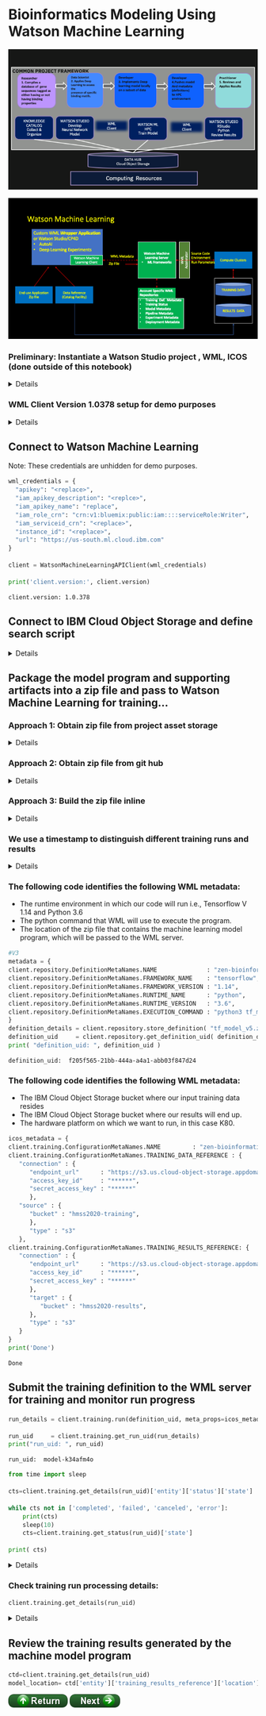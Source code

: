 # Bioinformatics Modeling Using Watson Machine Learning

![png](images/CommonProjectFramework.png)

![png](images/WML-081120.png)


### Preliminary:  Instantiate a Watson Studio project , WML, ICOS (done outside of this notebook)

<details>

```python
from project_lib import Project
project = Project.access()
storage_credentials = project.get_storage_metadata()
```

```python
!pip uninstall  wget -y
!pip install wget

#!pip uninstall watson-machine-learning-client-V4 -y 
#!pip install watson-machine-learning-client-V4

!pip uninstall watson-machine-learning-client -y
!pip install watson-machine-learning-client==1.0.378
```

```python
import matplotlib.pyplot as plt
import matplotlib.image as mpimg
```
</details>

### WML Client Version 1.0378 setup for demo purposes

<details>
```python
import sys, os, imp
```


```python
print(sys.path)
```

    ['', '/cc-home/_global_/python-3.6', '/cc-home/_global_/python-3', '/user-home/_global_/python-3.6', '/user-home/_global_/python-3', '/opt/conda/envs/Python-3.6/lib/python36.zip', '/opt/conda/envs/Python-3.6/lib/python3.6', '/opt/conda/envs/Python-3.6/lib/python3.6/lib-dynload', '/home/wsuser/.local/lib/python3.6/site-packages', '/opt/conda/envs/Python-3.6/lib/python3.6/site-packages', '/opt/conda/envs/Python-3.6/lib/python3.6/site-packages/IPython/extensions', '/home/wsuser/.ipython']



```python
sys.path.reverse()
from watson_machine_learning_client import WatsonMachineLearningAPIClient
sys.path.reverse()
print("Done")
```

    Done

</details>

## Connect to Watson Machine Learning

Note: These credentials are unhidden for demo purposes.


```python
wml_credentials = {
  "apikey": "<replace>",
  "iam_apikey_description": "<replce>",
  "iam_apikey_name": "replace",
  "iam_role_crn": "crn:v1:bluemix:public:iam::::serviceRole:Writer",
  "iam_serviceid_crn": "<replace>",
  "instance_id": "<replace>",
  "url": "https://us-south.ml.cloud.ibm.com"
}

client = WatsonMachineLearningAPIClient(wml_credentials)

print('client.version:', client.version)
```

    client.version: 1.0.378


## Connect to IBM Cloud Object Storage and define search script

<details>

```python
icos_credentials={
  "apikey": "<replace>",
  "cos_hmac_keys": {
    "access_key_id": <replace>",
    "secret_access_key": "<replace>"
  },
  "endpoints": <replace>",
  "iam_apikey_description": "<replace>,
  "iam_apikey_name": "<replace>",
  "iam_role_crn": "crn:v1:bluemix:public:iam::::serviceRole:Writer",
  "iam_serviceid_crn": "<replace>",
  "resource_instance_id": "<replace>"
}

import ibm_boto3
from ibm_botocore.client import Config, ClientError
from datetime import datetime
import time


# Constants for IBM COS values
COS_ENDPOINT = "https://s3.us.cloud-object-storage.appdomain.cloud" # Current list avaiable at https://control.cloud-object-storage.cloud.ibm.com/v2/endpoints
COS_API_KEY_ID = icos_credentials["apikey"] 
COS_AUTH_ENDPOINT = 'https://iam.bluemix.net/oidc/token'
COS_RESOURCE_CRN = icos_credentials["resource_instance_id"]

training_bucket = 'hmss2020-training'
results_bucket  = 'hmss2020-results'

# Create resource
cos = ibm_boto3.resource("s3",
    ibm_api_key_id=COS_API_KEY_ID,
    ibm_service_instance_id=COS_RESOURCE_CRN,
    ibm_auth_endpoint=COS_AUTH_ENDPOINT,
    config=Config(signature_version="oauth"),
    endpoint_url=COS_ENDPOINT
)
cos_client = ibm_boto3.client("s3",
    ibm_api_key_id=COS_API_KEY_ID,
    ibm_service_instance_id=COS_RESOURCE_CRN,
    ibm_auth_endpoint=COS_AUTH_ENDPOINT,
    config=Config(signature_version="oauth"),
    endpoint_url=COS_ENDPOINT
)

def get_download_list(bucket_name,model_location,cos=cos):
    
    print("Retrieving relevant bucket contents from: {} Model_location: {}\n".format(bucket_name,model_location)) 
    download_list=[]
    try:
        files = cos.Bucket(bucket_name).objects.all()
        for file in files: 
            item=file.key.split('/')
            if 'bioinformatics' in item[1] and model_location in item[0]:
                print(file.key)
                download_list.append(file.key)
                fn=file.key.split('/')[1]
                cos_client.download_file('hmss2020-results',Key=file.key,Filename=fn)
                     
    except ClientError as be:
        print("CLIENT ERROR: {0}\n".format(be))
    except Exception as e:
        print("Unable to retrieve bucket contents: {0}".format(e))
    return download_list  
```
</details>

##  Package the model program and supporting artifacts into a zip file and pass to Watson Machine Learning for training...

### Approach 1:  Obtain zip file from project asset storage

<details>

```python
!cp /project_data/data_asset/tf_model_v5.zip .
```
</details>

### Approach 2: Obtain zip file from git hub
<details>

import os
import wget
filename = 'tf_model_v5.zip'

url= 'https://github.com/fjgreco/Bioinformatics/blob/master/tf_model_v5.zip?raw=true'

# NOTE: If you are re-running this code block again, having changed the model or adding your own custom model
# be careful to ensure that your new model is the one which is truly downloaded.

if not os.path.isfile( filename ):
    print("File {} not found, Downloading from {}".format(filename,url))
    wget.download(url)
</details>

### Approach 3: Build the zip file inline
<details>

%%bash
(if [ ! -d "tf_model_v5" ] 
 then mkdir tf_model_v5 
 fi
 cp /project_data/data_asset/neural_network_v5.py tf_model_v5
 zip -r tf_model_v5.zip tf_model_v5 )
## Define a  WML training run

</details>

### We use a timestamp to distinguish different training runs and results

<details>

```python
import datetime

print('Timestamp: {:%Y%m%d%H%M%S}'.format(datetime.datetime.now()))
ts='{:%Y%m%d%H%M%S}'.format(datetime.datetime.now())
print(ts)
```

    Timestamp: 20200302233424
    20200302233424

</details>

### The following code identifies the following WML metadata:
<ul>
<li>The runtime environment in which our code will run i.e., Tensorflow V 1.14 and Python 3.6
<li>The python command that WML will use to execute the program. 
<li>The location of the zip file that contains the machine learning model program, which will be passed to the WML server.
</ul>


```python
#V3
metadata = {
client.repository.DefinitionMetaNames.NAME              : "zen-bioinformatics-training_v3nn5_"+ts,
client.repository.DefinitionMetaNames.FRAMEWORK_NAME    : "tensorflow",
client.repository.DefinitionMetaNames.FRAMEWORK_VERSION : "1.14",
client.repository.DefinitionMetaNames.RUNTIME_NAME      : "python",
client.repository.DefinitionMetaNames.RUNTIME_VERSION   : "3.6",
client.repository.DefinitionMetaNames.EXECUTION_COMMAND : "python3 tf_model_v5/neural_network_v5.py --sequencesFile ${DATA_DIR}/sequences.txt --labelsFile ${DATA_DIR}/labels.txt" 
}
definition_details = client.repository.store_definition( "tf_model_v5.zip", meta_props=metadata )
definition_uid     = client.repository.get_definition_uid( definition_details )
print( "definition_uid: ", definition_uid )
```

    definition_uid:  f205f565-21bb-444a-a4a1-abb03f847d24


### The following code identifies the following WML metadata:
<ul>
<li>The IBM Cloud Object Storage bucket where our input training data resides 
<li>The IBM Cloud Object Storage bucket where our results will end up. 
<li>The hardware platform on which we want to run, in this case K80.
</ul>


```python
icos_metadata = {
client.training.ConfigurationMetaNames.NAME         : "zen-bioinformatics-training-run_v3nn5_"+ts,
client.training.ConfigurationMetaNames.TRAINING_DATA_REFERENCE : {
   "connection" : { 
      "endpoint_url"      : "https://s3.us.cloud-object-storage.appdomain.cloud",
      "access_key_id"     : "******",
      "secret_access_key" : "******"
      },
   "source" : { 
      "bucket" : "hmss2020-training",
      },
      "type" : "s3"
   },
client.training.ConfigurationMetaNames.TRAINING_RESULTS_REFERENCE: {
   "connection" : {
      "endpoint_url"      : "https://s3.us.cloud-object-storage.appdomain.cloud",
      "access_key_id"     : "******",
      "secret_access_key" : "******"
      },
      "target" : {
         "bucket" : "hmss2020-results",
      },
      "type" : "s3"
   }
}
print('Done')
```

    Done


## Submit the training definition to the WML server for training and monitor run progress


```python
run_details = client.training.run(definition_uid, meta_props=icos_metadata)

run_uid     = client.training.get_run_uid(run_details)
print("run_uid: ", run_uid)
```

    run_uid:  model-k34afm4o



```python
from time import sleep

cts=client.training.get_details(run_uid)['entity']['status']['state']

while cts not in ['completed', 'failed', 'canceled', 'error']:
    print(cts)
    sleep(10)
    cts=client.training.get_status(run_uid)['state']
    
print( cts)
```
<details>
    pending
    pending
    pending
    pending
    pending
    pending
    pending
    running
    running
    running
    running
    running
    running
    running
    running
    running
    running
    running
    running
    completed
</details>        


### Check  training run processing details:


```python
client.training.get_details(run_uid)
```


<details>

    {'entity': {'model_definition': {'definition_href': 'https://us-south.ml.cloud.ibm.com/v3/ml_assets/training_definitions/f205f565-21bb-444a-a4a1-abb03f847d24',
       'execution': {'command': 'python3 tf_model_v5/neural_network_v5.py --sequencesFile ${DATA_DIR}/sequences.txt --labelsFile ${DATA_DIR}/labels.txt',
        'compute_configuration': {'name': 'k80'}},
       'framework': {'name': 'tensorflow', 'version': '1.14'},
       'name': 'zen-bioinformatics-training-run_v3nn5_20200302233424'},
      'status': {'current_at': '2020-03-02T23:40:47.919Z',
       'finished_at': '2020-03-02T23:39:39.769Z',
       'message': 'training-WyAzx1lWg: ',
       'metrics': [],
       'running_at': '2020-03-02T23:37:44.450Z',
       'state': 'completed',
       'submitted_at': '2020-03-02T23:37:33.627Z'},
      'training_data_reference': {'connection': {'access_key_id': '******',
        'endpoint_url': 'https://s3.us.cloud-object-storage.appdomain.cloud',
        'secret_access_key': '******'},
       'location': {'bucket': 'hmss2020-training'},
       'type': 's3'},
      'training_results_reference': {'connection': {'access_key_id': '******',
        'endpoint_url': 'https://s3.us.cloud-object-storage.appdomain.cloud',
        'secret_access_key': '******'},
       'location': {'bucket': 'hmss2020-results',
        'model_location': 'training-WyAzx1lWg'},
       'type': 's3'}},
     'metadata': {'created_at': '2020-03-02T23:37:30.982Z',
      'guid': 'model-k34afm4o',
      'modified_at': '2020-03-02T23:37:30.982Z',
      'url': '/v3/models/model-k34afm4o'}}

</details>

## Review  the training results generated by the machine model program


```python
ctd=client.training.get_details(run_uid)
model_location= ctd['entity']['training_results_reference']['location']['model_location'] 
```


[![return](../buttons/return.png)](../README.md#WML)
[![return](../buttons/next.png)](./evaluation.md)
